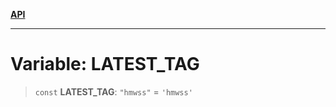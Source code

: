 [**API**](../README.md)

***

# Variable: LATEST\_TAG

> `const` **LATEST\_TAG**: `"hmwss"` = `'hmwss'`
